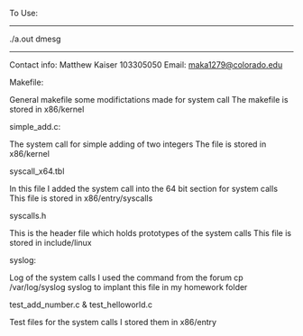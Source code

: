 To Use:
**********
./a.out
dmesg
**********

Contact info: Matthew Kaiser 103305050
Email:  maka1279@colorado.edu


Makefile:

General makefile some modifictations made for system call
The makefile is stored in x86/kernel

simple_add.c:

The system call for simple adding of two integers 
The file is stored in x86/kernel

syscall_x64.tbl

In this file I added the system call into the 64 bit section for system calls
This file is stored in x86/entry/syscalls

syscalls.h

This is the header file which holds prototypes of the system calls
This file is stored in include/linux 

syslog:

Log of the system calls
I used the command from the forum cp /var/log/syslog syslog to implant this file in my homework folder

test_add_number.c & test_helloworld.c

Test files for the system calls
I stored them in x86/entry



